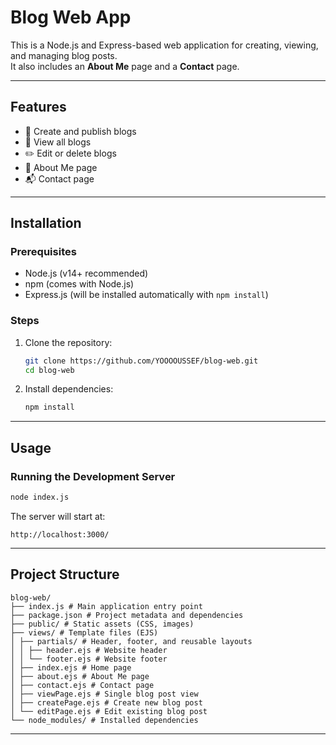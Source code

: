 # Blog Web App

This is a Node.js and Express-based web application for creating, viewing, and managing blog posts.  
It also includes an **About Me** page and a **Contact** page.

---

## Features
- 📝 Create and publish blogs
- 📖 View all blogs
- ✏️ Edit or delete blogs
- 🙋 About Me page
- 📬 Contact page

---

## Installation

### Prerequisites
- Node.js (v14+ recommended)
- npm (comes with Node.js)
- Express.js (will be installed automatically with `npm install`)

### Steps
1. Clone the repository:
   ```bash
   git clone https://github.com/YOOOOUSSEF/blog-web.git
   cd blog-web
   ```
2. Install dependencies:
   ```bash
   npm install
   ```

---

## Usage

### Running the Development Server
```bash
node index.js
```
The server will start at:
```
http://localhost:3000/
```

---

## Project Structure
```
blog-web/
├── index.js # Main application entry point
├── package.json # Project metadata and dependencies
├── public/ # Static assets (CSS, images)
├── views/ # Template files (EJS)
│ ├── partials/ # Header, footer, and reusable layouts
│ │ ├── header.ejs # Website header
│ │ └── footer.ejs # Website footer
│ ├── index.ejs # Home page
│ ├── about.ejs # About Me page
│ ├── contact.ejs # Contact page
│ ├── viewPage.ejs # Single blog post view
│ ├── createPage.ejs # Create new blog post
│ └── editPage.ejs # Edit existing blog post
└── node_modules/ # Installed dependencies
```
---

